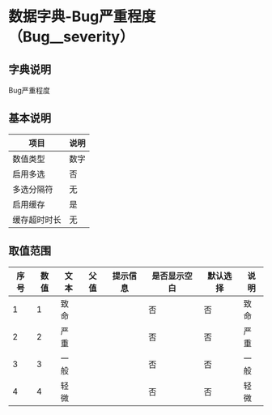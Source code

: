 # 数据字典-Bug严重程度（Bug__severity）
## 字典说明
Bug严重程度

## 基本说明
| 项目 | 说明 |
| ---- | ---- |
| 数值类型 | 数字 |
| 启用多选 | 否 |
| 多选分隔符 | 无 |
| 启用缓存 | 是 |
| 缓存超时时长 | 无 |

## 取值范围
| 序号 | 数值 | 文本 | 父值 | 提示信息 | 是否显示空白 | 默认选择 | 说明 |
| ---- | ---- | ---- | ---- | ---- | ---- | ---- | ---- |
| 1 | 1 | 致命 |  |  | 否 | 否 | 致命 |
| 2 | 2 | 严重 |  |  | 否 | 否 | 严重 |
| 3 | 3 | 一般 |  |  | 否 | 否 | 一般 |
| 4 | 4 | 轻微 |  |  | 否 | 否 | 轻微 |

